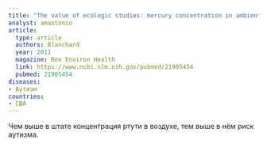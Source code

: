 ```yaml
---
title: "The value of ecologic studies: mercury concentration in ambient air and the risk of autism"
analyst: amantonio
article:
  type: article
  authors: Blanchard
  year: 2011
  magazine: Rev Environ Health
  link: https://www.ncbi.nlm.nih.gov/pubmed/21905454
  pubmed: 21905454
diseases:
- Аутизм
countries:
- США
---
```


Чем выше в штате концентрация ртути в воздухе, тем выше в нём риск аутизма.
